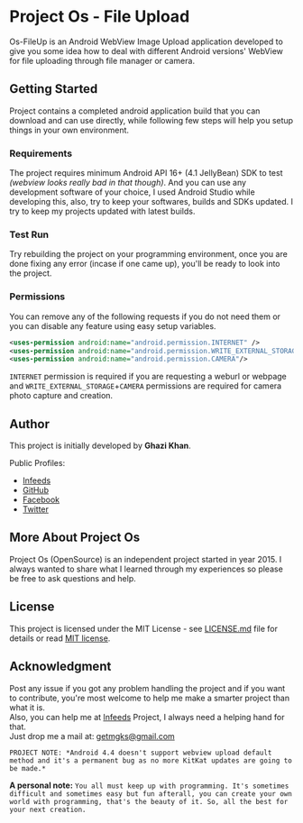 # Project Os - File Upload
Os-FileUp is an Android WebView Image Upload application developed to give you some idea how to deal with different Android versions' WebView for file uploading through file manager or camera.


## Getting Started
Project contains a completed android application build that you can download and can use directly, while following few steps will help you setup things in your own environment.

### Requirements
The project requires minimum Android API 16+ (4.1 JellyBean) SDK to test *(webview looks really bad in that though)*. And you can use any development software of your choice, I used Android Studio while developing this, also, try to keep your softwares, builds and SDKs updated. I try to keep my projects updated with latest builds.

### Test Run
Try rebuilding the project on your programming environment, once you are done fixing any error (incase if one came up), you'll be ready to look into the project.

### Permissions
You can remove any of the following requests if you do not need them or you can disable any feature using easy setup variables.
```xml
<uses-permission android:name="android.permission.INTERNET" />
<uses-permission android:name="android.permission.WRITE_EXTERNAL_STORAGE"/>
<uses-permission android:name="android.permission.CAMERA"/>
```
`INTERNET` permission is required if you are requesting a weburl or webpage and `WRITE_EXTERNAL_STORAGE`+`CAMERA` permissions are required for camera photo capture and creation.


## Author
This project is initially developed by **Ghazi Khan**.

Public Profiles:
* [Infeeds](https://infeeds.com/u/mgks)
* [GitHub](https://github.com/mgks)
* [Facebook](https://www.facebook.com/imgks)
* [Twitter](https://twitter.com/getmgks)


## More About Project Os
Project Os (OpenSource) is an independent project started in year 2015. I always wanted to share what I learned through my experiences so please be free to ask questions and help.

## License
This project is licensed under the MIT License - see [LICENSE.md](LICENSE.md) file for details or read [MIT license](https://opensource.org/licenses/MIT).


## Acknowledgment
Post any issue if you got any problem handling the project and if you want to contribute, you're most welcome to help me make a smarter project than what it is.  
Also, you can help me at [Infeeds](https://infeeds.com) Project, I always need a helping hand for that.  
Just drop me a mail at: [getmgks@gmail.com](mailto:getmgks@gmail.com)


`PROJECT NOTE: *Android 4.4 doesn't support webview upload default method and it's a permanent bug as no more KitKat updates are going to be made.*`

**A personal note:** `You all must keep up with programming. It's sometimes difficult and sometimes easy but fun afterall, you can create your own world with programming, that's the beauty of it. So, all the best for your next creation.`
